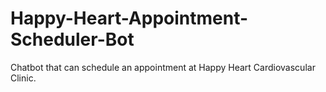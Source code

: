 # Happy-Heart-Appointment-Scheduler-Bot
Chatbot that can schedule an appointment at Happy Heart Cardiovascular Clinic.
